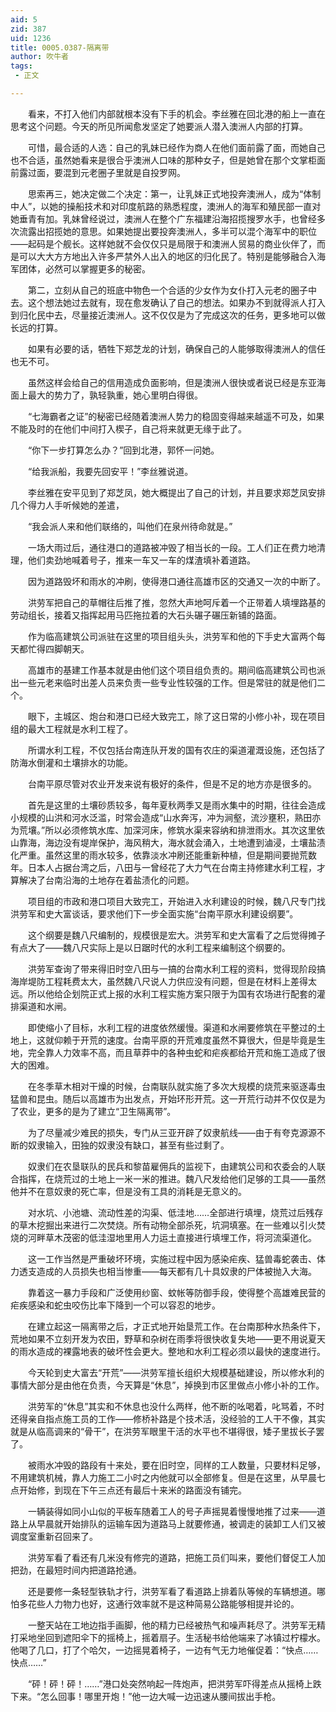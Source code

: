 ```yaml
---
aid: 5
zid: 387
uid: 1236
title: 0005.0387-隔离带
author: 吹牛者
tags: 
 - 正文

---
```




　　看来，不打入他们内部就根本没有下手的机会。李丝雅在回北港的船上一直在思考这个问题。今天的所见所闻愈发坚定了她要派人潜入澳洲人内部的打算。

　　可惜，最合适的人选：自己的乳妹已经作为商人在他们面前露了面，而她自己也不合适，虽然她看来是很合乎澳洲人口味的那种女子，但是她曾在那个文掌柜面前露过面，要混到元老圈子里就是自投罗网。

　　思索再三，她决定做二个决定：第一，让乳妹正式地投奔澳洲人，成为“体制中人”，以她的操船技术和对印度航路的熟悉程度，澳洲人的海军和殖民部一直对她垂青有加。乳妹曾经说过，澳洲人在整个广东福建沿海招揽搜罗水手，也曾经多次流露出招揽她的意思。如果她提出要投奔澳洲人，多半可以混个海军中的职位——起码是个舰长。这样她就不会仅仅只是局限于和澳洲人贸易的商业伙伴了，而是可以大大方方地出入许多严禁外人出入的地区的归化民了。特别是能够融合入海军团体，必然可以掌握更多的秘密。

　　第二，立刻从自己的班底中物色一个合适的少女作为女仆打入元老的圈子中去。这个想法她过去就有，现在愈发确认了自己的想法。如果办不到就得派人打入到归化民中去，尽量接近澳洲人。这不仅仅是为了完成这次的任务，更多地可以做长远的打算。

　　如果有必要的话，牺牲下郑芝龙的计划，确保自己的人能够取得澳洲人的信任也无不可。

　　虽然这样会给自己的信用造成负面影响，但是澳洲人很快或者说已经是东亚海面上最大的势力了，孰轻孰重，她心里明白得很。

　　“七海霸者之证”的秘密已经随着澳洲人势力的稳固变得越来越遥不可及，如果不能及时的在他们中间打入楔子，自己将来就更无缘于此了。

　　“你下一步打算怎么办？”回到北港，郭怀一问她。

　　“给我派船，我要先回安平！”李丝雅说道。

　　李丝雅在安平见到了郑芝凤，她大概提出了自己的计划，并且要求郑芝凤安排几个得力人手听候她的差遣，

　　“我会派人来和他们联络的，叫他们在泉州待命就是。”

　　一场大雨过后，通往港口的道路被冲毁了相当长的一段。工人们正在费力地清理，他们卖劲地喊着号子，推来一车又一车的煤渣填补着道路。

　　因为道路毁坏和雨水的冲刷，使得港口通往高雄市区的交通又一次的中断了。

　　洪劳军把自己的草帽往后推了推，忽然大声地呵斥着一个正带着人填埋路基的劳动组长，接着又指挥起用马匹拖拉着的大石头碾子碾压新铺的路面。

　　作为临高建筑公司派驻在这里的项目组头头，洪劳军和他的下手史大富两个每天都忙得四脚朝天。

　　高雄市的基建工作基本就是由他们这个项目组负责的。期间临高建筑公司也派出一些元老来临时出差人员来负责一些专业性较强的工作。但是常驻的就是他们二个。

　　眼下，主城区、炮台和港口已经大致完工，除了这日常的小修小补，现在项目组的最大工程就是水利工程了。

　　所谓水利工程，不仅包括台南连队开发的国有农庄的渠道灌溉设施，还包括了防海水倒灌和土壤排水的功能。

　　台南平原尽管对农业开发来说有极好的条件，但是不足的地方亦是很多的。

　　首先是这里的土壤砂质较多，每年夏秋两季又是雨水集中的时期，往往会造成小规模的山洪和河水泛滥，时常会造成“山水奔泻，冲为涧壑，流沙壅积，熟田亦为荒壤。”所以必须修筑水库、加深河床，修筑水渠来容纳和排泄雨水。其次这里依山靠海，海边没有堤岸保护，海风稍大，海水就会涌入，土地遭到滷浸，土壤盐渍化严重。虽然这里的雨水较多，依靠淡水冲刷还能重新种植，但是期间要抛荒数年。日本人占据台湾之后，八田与一曾经花了大力气在台南主持修建水利工程，才算解决了台南沿海的土地存在着盐渍化的问题。

　　项目组的市政和港口项目大致完工，开始进入水利建设的时候，魏八尺专门找洪劳军和史大富谈话，要求他们下一步全面实施“台南平原水利建设纲要”。

　　这个纲要是魏八尺编制的，规模很是宏大。洪劳军和史大富看了之后觉得摊子有点大了——魏八尺实际上是以日踞时代的水利工程来编制这个纲要的。

　　洪劳军查询了带来得旧时空八田与一搞的台南水利工程的资料，觉得现阶段搞海岸堤防工程耗费太大，虽然魏八尺说人力供应没有问题，但是在材料上差得太远。所以他给企划院正式上报的水利工程实施方案只限于为国有农场进行配套的灌排渠道和水闸。

　　即使缩小了目标，水利工程的进度依然缓慢。渠道和水闸要修筑在平整过的土地上，这就仰赖于开荒的速度。台南平原的开荒难度虽然不算很大，但是毕竟是生地，完全靠人力效率不高，而且草莽中的各种虫蛇和疟疾都给开荒和施工造成了很大的困难。

　　在冬季草木相对干燥的时候，台南联队就实施了多次大规模的烧荒来驱逐毒虫猛兽和昆虫。随后以高雄市为出发点，开始环形开荒。这一开荒行动并不仅仅是为了农业，更多的是为了建立“卫生隔离带”。

　　为了尽量减少难民的损失，专门从三亚开辟了奴隶航线——由于有夸克源源不断的奴隶输入，田独的奴隶没有缺口，甚至有些过剩了。

　　奴隶们在农垦联队的民兵和黎苗雇佣兵的监视下，由建筑公司和农委会的人联合指挥，在烧荒过的土地上一米一米的推进。魏八尺发给他们足够的工具——虽然他并不在意奴隶的死亡率，但是没有工具的消耗是无意义的。

　　对水坑、小池塘、流动性差的沟渠、低洼地……全部进行填埋，烧荒过后残存的草木挖掘出来进行二次焚烧。所有动物全部杀死，坑洞填塞。在一些难以引火焚烧的河畔草木茂密的低洼湿地里用人力运土直接进行填埋工作，将河流渠道化。

　　这一工作当然是严重破坏环境，实施过程中因为感染疟疾、猛兽毒蛇袭击、体力透支造成的人员损失也相当惨重——每天都有几十具奴隶的尸体被抛入大海。

　　靠着这一暴力手段和广泛使用纱窗、蚊帐等防御手段，使得整个高雄难民营的疟疾感染和蛇虫咬伤比率下降到一个可以容忍的地步。

　　在建立起这一隔离带之后，才正式地开始垦荒工作。在台南那种水热条件下，荒地如果不立刻开发为农田，野草和杂树在雨季将很快收复失地——更不用说夏天的雨水造成的裸露地表的破坏性会更大。整地和水利工程必须以最快的速度进行。

　　今天轮到史大富去“开荒”——洪劳军擅长组织大规模基础建设，所以修水利的事情大部分是由他在负责，今天算是“休息”，掉换到市区里做点小修小补的工作。

　　洪劳军的“休息”其实和不休息也没什么两样，他不断的吆喝着，叱骂着，不时还得亲自指点施工员的工作——修桥补路是个技术活，没经验的工人干不像，其实就是从临高调来的“骨干”，在洪劳军眼里干活的水平也不堪得很，矮子里拔长子罢了。

　　被雨水冲毁的路段有十来处，要在旧时空，同样的工人数量，只要材料足够，不用建筑机械，靠人力施工二小时之内他就可以全部修复。但是在这里，从早晨七点开始修，到现在下午三点还有最后十来米的路面没有铺完。

　　一辆装得如同小山似的平板车随着工人的号子声摇晃着慢慢地推了过来——道路上从早晨就开始排队的运输车因为道路马上就要修通，被调走的装卸工人们又被调度室重新召回来了。

　　洪劳军看了看还有几米没有修完的道路，把施工员们叫来，要他们督促工人加把劲，在最短时间内把道路抢通。

　　还是要修一条轻型铁轨才行，洪劳军看了看道路上排着队等候的车辆想道。哪怕多花些人力物力也好，这通行效率就不是这种简易公路能够相提并论的。

　　一整天站在工地边指手画脚，他的精力已经被热气和噪声耗尽了。洪劳军无精打采地坐回到遮阳伞下的摇椅上，摇着扇子。生活秘书给他端来了冰镇过柠檬水。他喝了几口，打了个哈欠，一边摇晃着椅子，一边有气无力地催促着：“快点……快点……”

　　“砰！砰！砰！……”港口处突然响起一阵炮声，把洪劳军吓得差点从摇椅上跌下来。“怎么回事！哪里开炮！”他一边大喊一边迅速从腰间拔出手枪。


